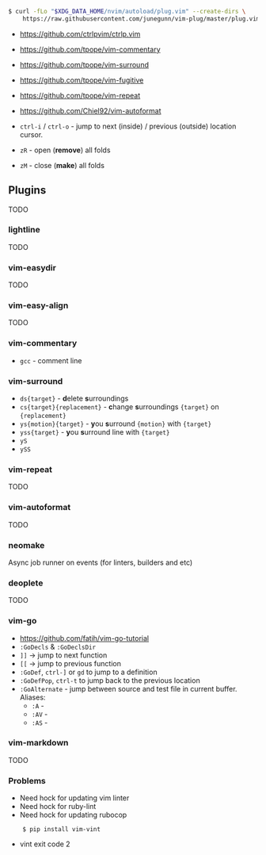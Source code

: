 ```sh
$ curl -fLo "$XDG_DATA_HOME/nvim/autoload/plug.vim" --create-dirs \
    https://raw.githubusercontent.com/junegunn/vim-plug/master/plug.vim
```

-   <https://github.com/ctrlpvim/ctrlp.vim>
-   <https://github.com/tpope/vim-commentary>
-   <https://github.com/tpope/vim-surround>
-   <https://github.com/tpope/vim-fugitive>
-   <https://github.com/tpope/vim-repeat>
-   <https://github.com/Chiel92/vim-autoformat>

-   `ctrl-i` / `ctrl-o` - jump to next (inside) / previous (outside) location cursor.
-   `zR` - open (**remove**) all folds
-   `zM` - close (**make**) all folds

## Plugins

TODO

### lightline

TODO

### vim-easydir

TODO

### vim-easy-align

TODO

### vim-commentary

-   `gcc` - comment line

### vim-surround

-   `ds{target}` - **d**elete **s**urroundings
-   `cs{target}{replacement}` - **c**hange **s**urroundings `{target}` on
      `{replacement}`
-   `ys{motion}{target}` - **y**ou **s**urround `{motion}` with `{target}`
-   `yss{target}` - **y**ou **s**urround line with `{target}`
-   `yS`
-   `ySS`

### vim-repeat

TODO

### vim-autoformat

TODO

### neomake

Async job runner on events (for linters, builders and etc)

### deoplete

TODO

### vim-go

-   <https://github.com/fatih/vim-go-tutorial>
-   `:GoDecls` & `:GoDeclsDir`
-   `]]` -> jump to next function
-   `[[` -> jump to previous function
-   `:GoDef`, `ctrl-]` or `gd` to jump to a definition
-   `:GoDefPop`, `ctrl-t` to jump back to the previous location
-   `:GoAlternate` - jump between source and test file in current buffer.
    Aliases:
    -   `:A` - 
    -   `:AV` -
    -   `:AS` -

### vim-markdown

TODO

### Problems

-   Need hock for updating vim linter
-   Need hock for ruby-lint
-   Need hock for updating rubocop

```shell
    $ pip install vim-vint
```

-   vint exit code 2

